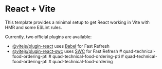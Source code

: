 # React + Vite

This template provides a minimal setup to get React working in Vite with HMR and some ESLint rules.

Currently, two official plugins are available:

- [@vitejs/plugin-react](https://github.com/vitejs/vite-plugin-react/blob/main/packages/plugin-react/README.md) uses [Babel](https://babeljs.io/) for Fast Refresh
- [@vitejs/plugin-react-swc](https://github.com/vitejs/vite-plugin-react-swc) uses [SWC](https://swc.rs/) for Fast Refresh
#   q u a d - t e c h n i c a l - f o o d - o r d e r i n g - p t i  
 #   q u a d - t e c h n i c a l - f o o d - o r d e r i n g - p t i  
 #   q u a d - t e c h n i c a l - f o o d - o r d e r i n g - p t i  
 #   q u a d - t e c h n i c a l - f o o d - o r d e r i n g  
 